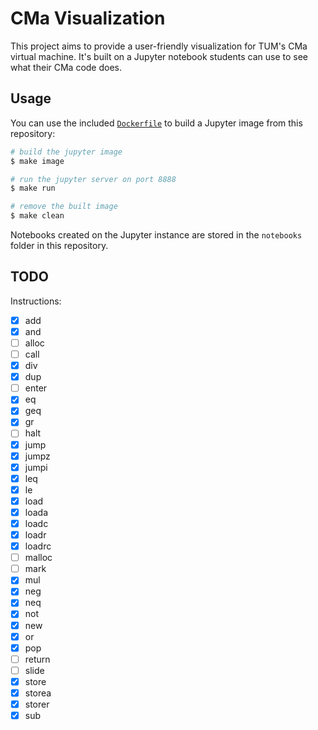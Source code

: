 # CMa Visualization

This project aims to provide a user-friendly visualization for TUM's CMa virtual machine. It's built on a Jupyter notebook students can use to see what their CMa code does.

## Usage

You can use the included [`Dockerfile`](Dockerfile) to build a Jupyter image from this repository:

```bash
# build the jupyter image
$ make image

# run the jupyter server on port 8888
$ make run

# remove the built image
$ make clean
```

Notebooks created on the Jupyter instance are stored in the `notebooks` folder in this repository.

## TODO

Instructions:
- [x] add
- [x] and
- [ ] alloc
- [ ] call
- [x] div
- [x] dup
- [ ] enter
- [x] eq
- [x] geq
- [x] gr
- [ ] halt
- [x] jump
- [x] jumpz
- [x] jumpi
- [x] leq
- [x] le
- [x] load
- [x] loada
- [x] loadc
- [x] loadr
- [x] loadrc
- [ ] malloc
- [ ] mark
- [x] mul
- [x] neg
- [x] neq
- [x] not
- [x] new
- [x] or
- [x] pop
- [ ] return
- [ ] slide
- [x] store
- [x] storea
- [x] storer
- [x] sub
